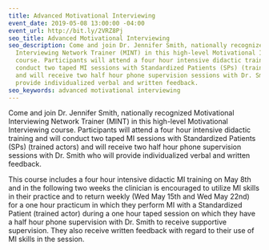 ```yaml
---
title: Advanced Motivational Interviewing
event_date: 2019-05-08 13:00:00 -04:00
event_url: http://bit.ly/2VRZ8Pj
seo_title: Advanced Motivational Interviewing
seo_description: Come and join Dr. Jennifer Smith, nationally recognized Motivational
  Interviewing Network Trainer (MINT) in this high-level Motivational Interviewing
  course. Participants will attend a four hour intensive didactic training and will
  conduct two taped MI sessions with Standardized Patients (SPs) (trained actors)
  and will receive two half hour phone supervision sessions with Dr. Smith who will
  provide individualized verbal and written feedback.
seo_keywords: advanced motivational interviewing
---
```


Come and join Dr. Jennifer Smith, nationally recognized Motivational Interviewing Network Trainer (MINT) in this high-level Motivational Interviewing course. Participants will attend a four hour intensive didactic training and will conduct two taped MI sessions with Standardized Patients (SPs) (trained actors) and will receive two half hour phone supervision sessions with Dr. Smith who will provide individualized verbal and written feedback.

This course includes a four hour intensive didactic MI training on May 8th and in the following two weeks the clinician is encouraged to utilize MI skills in their practice and to return weekly (Wed May 15th and Wed May 22nd) for a one hour practicum in which they perform MI with a Standardized Patient (trained actor) during a one hour taped session on which they have a half hour phone supervision with Dr. Smith to receive supportive supervision. They also receive written feedback with regard to their use of MI skills in the session.
